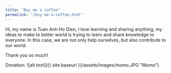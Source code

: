 ```yaml
---
title: "Buy me a coffee"
permalink: "/buy-me-a-coffee.html"
---
```


Hi, my name is Tuan Anh Ho Dien, I love learning and sharing anything, my ideas to make to better world is trying to learn and share knowledge to everyone. In this case, we are not only help ourselves, but also contribute to our world.

Thank you so much!

Donation: ![alt text]({{ site.baseurl }}/assets/images/momo.JPG "Momo")
